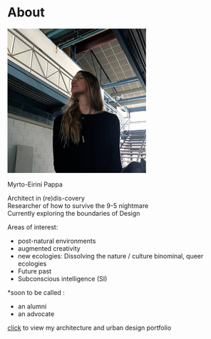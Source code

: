# About

![](profile.jpg)

Myrto-Eirini Pappa

Architect in (re)dis-covery  
Researcher of how to survive the 9-5 nightmare  
Currently exploring the boundaries of Design  

Areas of interest:  
- post-natural environments  
- augmented creativity  
- new ecologies: Dissolving the nature / culture binominal, queer ecologies  
- Future past  
- Subconscious intelligence (SI)  

*soon to be called :  
- an alumni  
- an advocate

[click](https://issuu.com/myrtopappa9/docs/portfolio) to view my architecture and urban design portfolio
